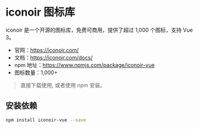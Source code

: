 # iconoir 图标库

iconoir 是一个开源的图标库，免费可商用，提供了超过 1,000 个图标，支持 Vue 3。

- 官网：https://iconoir.com/
- 文档：https://iconoir.com/docs/
- npm 地址：https://www.npmjs.com/package/iconoir-vue
- 图标数量：1,000+

> 直接下载使用, 或者使用 npm 安装。

## 安装依赖
```bash
npm install iconoir-vue --save
```


